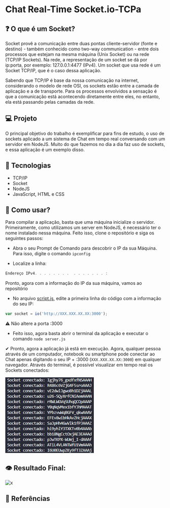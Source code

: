 # Chat Real-Time Socket.io-TCPa

## ❓ O que é um Socket?

Socket provê a comunicação entre duas pontas cliente-servidor (fonte e destino) - também conhecido como two-way communication - entre dois processos que estejam na mesma máquina (Unix Socket) ou na rede (TCP/IP Sockets). Na rede, a representação de um socket se dá por ip:porta, por exemplo: 127.0.0.1:4477 (IPv4). Um socket que usa rede é um Socket TCP/IP, que é o caso dessa aplicação.

Sabendo que TCP/IP é base da nossa comunicação na internet, considerando o modelo de rede OSI, os sockets estão entre a camada de aplicação e a de transporte. Para os processos envolvidos a sensação é que a comunicação está acontecendo diretamente entre eles, no entanto, ela está passando pelas camadas da rede.

## 💻 Projeto
O principal objetivo do trabalho é exemplificar para fins de estudo, o uso de sockets aplicado a um sistema de Chat em tempo real conversando com um servidor em NodeJS. Muito do que fazemos no dia a dia faz uso de sockets, e essa aplicação é um exemplo disso.

## 🚀 Tecnologias

- TCP/IP
- Socket
- NodeJS
- JavaScript, HTML e CSS

## 📡 Como usar?

Para compilar a aplicação, basta que uma máquina inicialize o servidor. Primeiramente, como utilizamos um server em NodeJS, é necessário ter o nome instalado nessa máquina. Feito isso, clone o repositório e siga os seguintes passos:

* Abra o seu Prompt de Comando para descobrir o IP da sua Máquina. Para isso, digite o comando `ipconfig`

* Localize a linha:
```js
Endereço IPv4. . . . . . . .  . . . . . . . :
```
Pronto, agora com a informação do IP da sua máquina, vamos ao repositório

* No arquivo [script.js](https://github.com/Davi-Perdigao/Redes-Application_Socket-TCP/blob/main/public/js/script.js), edite a primeira linha do código com a informação do seu IP:
```js
var socket = io('http://XXX.XXX.XX.XX:3000');
```
⚠ Não altere a porta :3000

* Feito isso, agora basta abrir o terminal da aplicação e executar o comando `node server.js`

✔ Pronto, agora a aplicação já está em execução. Agora, qualquer pessoa através de um computador, notebook ou smartphone pode conectar ao Chat apenas digitando o seu IP + :3000 (`XXX.XXX.XX.XX:3000`) em qualquer navegador. Através do terminal, é possível visualizar em tempo real os Sockets conectados:

![Socket Conectado](https://github.com/Davi-Perdigao/Redes-Application_Socket-TCP/blob/main/public/img_readme.png)

## 👁️ Resultado Final:

 ![x]()

## 📖 Referências
